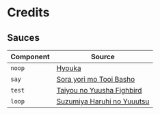 # Credits

## Sauces

| Component | Source                                |
|-----------|---------------------------------------|
| `noop`    | [Hyouka][]                            |
| `say`     | [Sora yori mo Tooi Basho][yorimoi]    |
| `test`    | [Taiyou no Yuusha Fighbird][fighbird] |
| `loop`    | [Suzumiya Haruhi no Yuuutsu][haruhi]  |

[Hyouka]: https://myanimelist.net/anime/12189/Hyouka
[yorimoi]: https://myanimelist.net/anime/35839/Sora_yori_mo_Tooi_Basho
[fighbird]: https://myanimelist.net/anime/4532/Taiyou_no_Yuusha_Fighbird
[haruhi]: https://myanimelist.net/anime/4382/Suzumiya_Haruhi_no_Yuuutsu_2009
